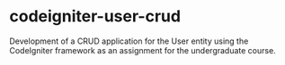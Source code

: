 # codeigniter-user-crud

Development of a CRUD application for the User entity using the CodeIgniter framework as an assignment for the undergraduate course.
